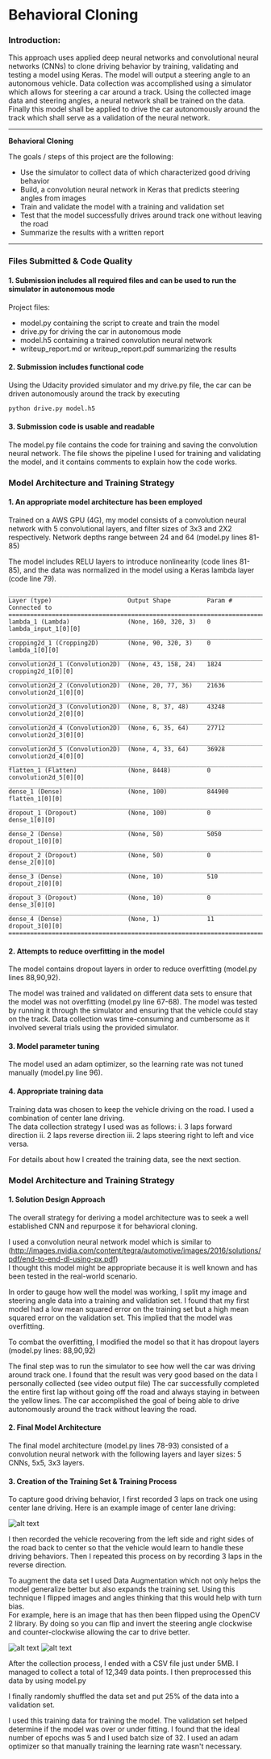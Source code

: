 # **Behavioral Cloning**


### Introduction:
This approach uses applied deep neural networks and convolutional neural networks (CNNs) to clone driving behavior by training,
validating and testing a model using Keras. The model will output a steering angle to an autonomous vehicle. Data collection was
accomplished using a simulator which allows for steering a car around a track. Using the collected image data and steering angles,
a neural network shall be trained on the data. Finally this model shall be applied to drive the car autonomously around the track
which shall serve as a validation of the neural network.


---

**Behavioral Cloning**

The goals / steps of this project are the following:
* Use the simulator to collect data of which characterized good driving behavior
* Build, a convolution neural network in Keras that predicts steering angles from images
* Train and validate the model with a training and validation set
* Test that the model successfully drives around track one without leaving the road
* Summarize the results with a written report


[//]: # (Image References)

[image1]: ./examples/placeholder.png "Model Visualization"
[image2]: ./examples/placeholder.png "Grayscaling"
[image3]: ./examples/placeholder_small.png "Recovery Image"
[image4]: ./examples/placeholder_small.png "Recovery Image"
[image5]: ./examples/placeholder_small.png "Recovery Image"
[image6]: ./examples/placeholder_small.png "Normal Image"
[image7]: ./examples/placeholder_small.png "Flipped Image"

---
### Files Submitted & Code Quality

#### 1. Submission includes all required files and can be used to run the simulator in autonomous mode

Project files:
* model.py containing the script to create and train the model
* drive.py for driving the car in autonomous mode
* model.h5 containing a trained convolution neural network
* writeup_report.md or writeup_report.pdf summarizing the results

#### 2. Submission includes functional code
Using the Udacity provided simulator and my drive.py file, the car can be driven autonomously around the track by executing
```sh
python drive.py model.h5
```

#### 3. Submission code is usable and readable

The model.py file contains the code for training and saving the convolution neural network.
The file shows the pipeline I used for training and validating the model, and it
contains comments to explain how the code works.

### Model Architecture and Training Strategy

#### 1. An appropriate model architecture has been employed

Trained on a AWS GPU (4G), my model consists of a convolution neural network with 5 convolutional layers, and filter sizes of 3x3 and 2X2 respectively.
Network depths range between 24 and 64 (model.py lines 81-85)

The model includes RELU layers to introduce nonlinearity (code lines 81-85), and the data was normalized in the model using a Keras lambda layer (code line 79).

    ____________________________________________________________________________________________________
    Layer (type)                     Output Shape          Param #     Connected to
    ====================================================================================================
    lambda_1 (Lambda)                (None, 160, 320, 3)   0           lambda_input_1[0][0]
    ____________________________________________________________________________________________________
    cropping2d_1 (Cropping2D)        (None, 90, 320, 3)    0           lambda_1[0][0]
    ____________________________________________________________________________________________________
    convolution2d_1 (Convolution2D)  (None, 43, 158, 24)   1824        cropping2d_1[0][0]
    ____________________________________________________________________________________________________
    convolution2d_2 (Convolution2D)  (None, 20, 77, 36)    21636       convolution2d_1[0][0]
    ____________________________________________________________________________________________________
    convolution2d_3 (Convolution2D)  (None, 8, 37, 48)     43248       convolution2d_2[0][0]
    ____________________________________________________________________________________________________
    convolution2d_4 (Convolution2D)  (None, 6, 35, 64)     27712       convolution2d_3[0][0]
    ____________________________________________________________________________________________________
    convolution2d_5 (Convolution2D)  (None, 4, 33, 64)     36928       convolution2d_4[0][0]
    ____________________________________________________________________________________________________
    flatten_1 (Flatten)              (None, 8448)          0           convolution2d_5[0][0]
    ____________________________________________________________________________________________________
    dense_1 (Dense)                  (None, 100)           844900      flatten_1[0][0]
    ____________________________________________________________________________________________________
    dropout_1 (Dropout)              (None, 100)           0           dense_1[0][0]
    ____________________________________________________________________________________________________
    dense_2 (Dense)                  (None, 50)            5050        dropout_1[0][0]
    ____________________________________________________________________________________________________
    dropout_2 (Dropout)              (None, 50)            0           dense_2[0][0]
    ____________________________________________________________________________________________________
    dense_3 (Dense)                  (None, 10)            510         dropout_2[0][0]
    ____________________________________________________________________________________________________
    dropout_3 (Dropout)              (None, 10)            0           dense_3[0][0]
    ____________________________________________________________________________________________________
    dense_4 (Dense)                  (None, 1)             11          dropout_3[0][0]
    ====================================================================================================

#### 2. Attempts to reduce overfitting in the model

The model contains dropout layers in order to reduce overfitting (model.py lines 88,90,92).

The model was trained and validated on different data sets to ensure that the model was not overfitting (model.py line 67-68). The model was tested by running it through the simulator and ensuring that the vehicle could stay on the track.  Data collection was time-consuming and cumbersome as it involved several trials using the provided simulator.

#### 3. Model parameter tuning

The model used an adam optimizer, so the learning rate was not tuned manually (model.py line 96).

#### 4. Appropriate training data

Training data was chosen to keep the vehicle driving on the road. I used a combination of center lane driving.  
The data collection strategy I used was as follows:
  i.  3 laps forward direction
  ii. 2 laps reverse direction
  iii. 2 laps steering right to left and vice versa.  

For details about how I created the training data, see the next section.

### Model Architecture and Training Strategy

#### 1. Solution Design Approach

The overall strategy for deriving a model architecture was to seek a well established CNN and repurpose it for behavioral cloning.  

I used a convolution neural network model which is similar to (http://images.nvidia.com/content/tegra/automotive/images/2016/solutions/pdf/end-to-end-dl-using-px.pdf)  
I thought this model might be appropriate because it is well known and has been tested in the real-world scenario.

In order to gauge how well the model was working, I split my image and steering angle data into a training and validation set.
I found that my first model had a low mean squared error on the training set but a high mean squared error on the validation set.
This implied that the model was overfitting.

To combat the overfitting, I modified the model so that it has dropout layers (model.py lines:  88,90,92)


The final step was to run the simulator to see how well the car was driving around track one. I found that the result was very good based on the data I personally collected (see video output file)
The car successfully completed the entire first lap without going off the road and always staying in between the yellow lines. The car accomplished the goal of being able to drive autonomously around the track without leaving the road.

#### 2. Final Model Architecture

The final model architecture (model.py lines 78-93) consisted of a convolution neural network with the following layers and layer sizes: 5 CNNs, 5x5, 3x3 layers.

#### 3. Creation of the Training Set & Training Process

To capture good driving behavior, I first recorded 3 laps on track one using center lane driving. Here is an example image of center lane driving:

![alt text](https://github.com/knasim/Behavioral-Cloning/blob/master/images/2018_03_04_22_37_09_528.jpg)

I then recorded the vehicle recovering from the left side and right sides of the road back to center so that the vehicle would learn to handle these driving behaviors.  Then I repeated this process on by recording 3 laps in the reverse direction.

To augment the data set I used Data Augmentation which not only helps the model generalize better but also expands
the training set.  Using this technique I flipped images and angles thinking that this would help with turn bias.   
For example, here is an image that has then been flipped using the OpenCV 2 library.  By doing so you can flip and invert
the steering angle clockwise and counter-clockwise allowing the car to drive better.

![alt text](https://github.com/knasim/Behavioral-Cloning/blob/master/images/2018_03_04_22_37_09_528.jpg)
![alt text](https://github.com/knasim/Behavioral-Cloning/blob/master/images/2018_03_04_22_37_09_529.jpg)


After the collection process, I ended with a CSV file just under 5MB.  I managed to collect a total of 12,349 data points.
I then preprocessed this data by using model.py

I finally randomly shuffled the data set and put 25% of the data into a validation set.

I used this training data for training the model. The validation set helped determine if the model was over or under fitting. I found that the ideal number of epochs was  5 and I used  batch size of 32.  I used an adam optimizer so that manually training the learning rate wasn't necessary.
